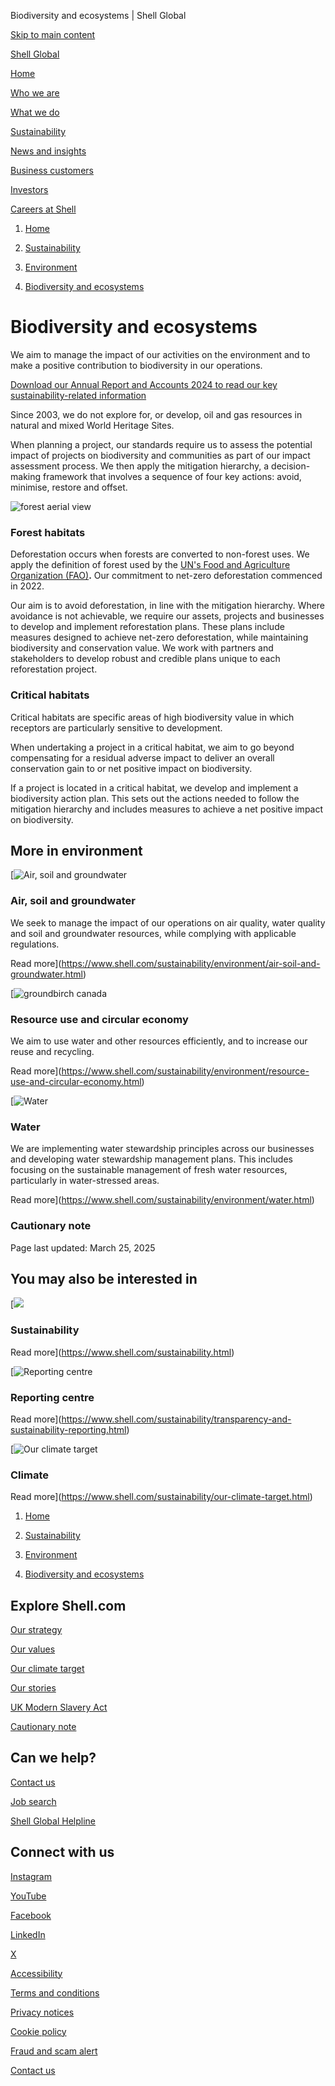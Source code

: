 Biodiversity and ecosystems | Shell Global

[Skip to main content](#main)

[Shell Global](https://www.shell.com/change-country.html)

[Home](https://www.shell.com/)

[Who we are](https://www.shell.com/who-we-are.html)

[What we do](https://www.shell.com/what-we-do.html)

[Sustainability](https://www.shell.com/sustainability.html)

[News and insights](https://www.shell.com/news-and-insights.html)

[Business customers](https://www.shell.com/business-customers.html)

[Investors](https://www.shell.com/investors.html)

[Careers at Shell](https://www.shell.com/careers.html)

1. [Home](https://www.shell.com/)
3. [Sustainability](https://www.shell.com/sustainability.html)

6. [Environment](https://www.shell.com/sustainability/environment.html)
8. [Biodiversity and ecosystems](https://www.shell.com/sustainability/environment/biodiversity-and-ecosystems.html)

# Biodiversity and ecosystems

We aim to manage the impact of our activities on the environment and to make a positive contribution to biodiversity in our operations.

[Download our Annual Report and Accounts 2024 to read our key sustainability-related information](https://www.shell.com/investors/results-and-reporting/annual-report.html)

Since 2003, we do not explore for, or develop, oil and gas resources in natural and mixed World Heritage Sites.

When planning a project, our standards require us to assess the potential impact of projects on biodiversity and communities as part of our impact assessment process. We then apply the mitigation hierarchy, a decision-making framework that involves a sequence of four key actions: avoid, minimise, restore and offset.

![forest aerial view ](https://www.shell.com/sustainability/environment/biodiversity-and-ecosystems/_jcr_content/root/main/section_666458037/standalone_asset.shellimg.jpeg/1742290784054/biodiversity.jpeg?imwidth=48&impolicy=amidala-thumb)

### Forest habitats

Deforestation occurs when forests are converted to non-forest uses. We apply the definition of forest used by the [UN's Food and Agriculture Organization (FAO)](https://www.fao.org/home/en)**.** Our commitment to net-zero deforestation commenced in 2022.

Our aim is to avoid deforestation, in line with the mitigation hierarchy. Where avoidance is not achievable, we require our assets, projects and businesses to develop and implement reforestation plans. These plans include measures designed to achieve net-zero deforestation, while maintaining biodiversity and conservation value. We work with partners and stakeholders to develop robust and credible plans unique to each reforestation project.

### Critical habitats

Critical habitats are specific areas of high biodiversity value in which receptors are particularly sensitive to development.

When undertaking a project in a critical habitat, we aim to go beyond compensating for a residual adverse impact to deliver an overall conservation gain to or net positive impact on biodiversity.

If a project is located in a critical habitat, we develop and implement a biodiversity action plan. This sets out the actions needed to follow the mitigation hierarchy and includes measures to achieve a net positive impact on biodiversity.

## More in environment

[![Air, soil and groundwater](https://www.shell.com/sustainability/environment/air-soil-and-groundwater/_jcr_content/root/metadata.shellimg.jpeg/1742311494357/groundbirch-canada-2022.jpeg?imwidth=48&impolicy=amidala-thumb)

### Air, soil and groundwater

We seek to manage the impact of our operations on air quality, water quality and soil and groundwater resources, while complying with applicable regulations.

Read more](https://www.shell.com/sustainability/environment/air-soil-and-groundwater.html)

[![groundbirch canada](https://www.shell.com/sustainability/environment/resource-use-and-circular-economy/_jcr_content/root/metadata.shellimg.jpeg/1742581508569/groundbirch-canada.jpeg?imwidth=48&impolicy=amidala-thumb)

### Resource use and circular economy

We aim to use water and other resources efficiently, and to increase our reuse and recycling.

Read more](https://www.shell.com/sustainability/environment/resource-use-and-circular-economy.html)

[![Water](https://www.shell.com/sustainability/environment/water/_jcr_content/root/metadata.shellimg.jpeg/1742827678973/water-updated.jpeg?imwidth=48&impolicy=amidala-thumb)

### Water

We are implementing water stewardship principles across our businesses and developing water stewardship management plans. This includes focusing on the sustainable management of fresh water resources, particularly in water-stressed areas.

Read more](https://www.shell.com/sustainability/environment/water.html)

### Cautionary note

Page last updated: March 25, 2025

## You may also be interested in

[![](https://www.shell.com/sustainability/environment/biodiversity-and-ecosystems/_jcr_content/root/main/section_1578346729_c/promo_copy_191894600_1255701901.shellimg.jpeg/1741946710999/sustainability-header.jpeg?imwidth=48&impolicy=amidala-thumb)

### Sustainability

Read more](https://www.shell.com/sustainability.html)

[![Reporting centre](https://www.shell.com/sustainability/environment/biodiversity-and-ecosystems/_jcr_content/root/main/section_1578346729_c/promo_419060324_copy.shellimg.jpeg/1741766755535/promo-reporting-centre.jpeg?imwidth=48&impolicy=amidala-thumb)

### Reporting centre

Read more](https://www.shell.com/sustainability/transparency-and-sustainability-reporting.html)

[![Our climate target](https://www.shell.com/sustainability/environment/biodiversity-and-ecosystems/_jcr_content/root/main/section_1578346729_c/promo_copy_copy.shellimg.jpeg/1741687217434/sustainability-our-climate-target-promo.jpeg?imwidth=48&impolicy=amidala-thumb)

### Climate

Read more](https://www.shell.com/sustainability/our-climate-target.html)

1. [Home](https://www.shell.com/)
3. [Sustainability](https://www.shell.com/sustainability.html)

6. [Environment](https://www.shell.com/sustainability/environment.html)
8. [Biodiversity and ecosystems](https://www.shell.com/sustainability/environment/biodiversity-and-ecosystems.html)

## Explore Shell.com

[Our strategy](https://www.shell.com/what-we-do/our-strategy.html)

[Our values](https://www.shell.com/who-we-are/our-values.html)

[Our climate target](https://www.shell.com/sustainability/climate.html)

[Our stories](https://www.shell.com/news-and-insights/our-stories.html)

[UK Modern Slavery Act](https://www.shell.com/uk-modern-slavery-act.html)

[Cautionary note](https://www.shell.com/investors/disclaimer-and-cautionary-note.html)

## Can we help?

[Contact us](https://www.shell.com/who-we-are/contact-us.html)

[Job search](https://www.shell.com/careers.html)

[Shell Global Helpline](https://www.shell.com/who-we-are/our-values/shell-global-helpline.html)

## Connect with us

[Instagram](https://instagram.com/shell)

[YouTube](https://www.youtube.com/user/Shell)

[Facebook](https://www.facebook.com/Shell)

[LinkedIn](https://www.linkedin.com/company/shell)

[X](https://twitter.com/shell)

[Accessibility](https://www.shell.com/accessibility.html)

[Terms and conditions](https://www.shell.com/terms-of-use.html)

[Privacy notices](https://www.shell.com/privacy.html)

[Cookie policy](https://www.shell.com/cookie-policy.html)

[Fraud and scam alert](https://www.shell.com/fraud-and-scam-alert.html)

[Contact us](https://www.shell.com/who-we-are/contact-us.html)